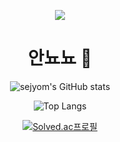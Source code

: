 <div align=center>
  
[<img src="https://capsule-render.vercel.app/api?type=shark&color=ffff99&height=210&section=header&fontSize=70&text=SEJYOM-nl-&animation=fadeIn" />](https://capsule-render.vercel.app/api?type=shark&color=feb6cf&height=200&section=header&fontSize=70&text=SEJYOM-nl-&animation=fadeIn&fontColor=ffffff)

# 안뇨뇨 👋
  
<!--
**sejyom/sejyom** is a ✨ _special_ ✨ repository because its `README.md` (this file) appears on your GitHub profile.

Here are some ideas to get you started:

- 🔭 I’m currently working on ...
- 🌱 I’m currently learning ...
- 👯 I’m looking to collaborate on ...
- 🤔 I’m looking for help with ...
- 💬 Ask me about ...
- 📫 How to reach me: ...
- 😄 Pronouns: ...
- ⚡ Fun fact: ...
-->

  ![sejyom's GitHub stats](https://github-readme-stats.vercel.app/api?username=sejyom&show_icons=true&theme=bear)

  ![Top Langs](https://github-readme-stats.vercel.app/api/top-langs/?username=sejyom&layout=compact&exclude_repo=CrimeStatus)       
  <!--   (https://github.com/sejyom/github-readme-stats) -->

  [![Solved.ac프로필](http://mazassumnida.wtf/api/v2/generate_badge?boj=akxxkd)](https://solved.ac/akxxkd)

</div>
